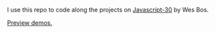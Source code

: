 I use this repo to code along the projects on [Javascript-30](https://javascript30.com/) by Wes Bos.

[Preview demos.](https://js30-two.vercel.app/)
